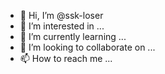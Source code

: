 - 👋 Hi, I’m @ssk-loser
- 👀 I’m interested in ...
- 🌱 I’m currently learning ...
- 💞️ I’m looking to collaborate on ...
- 📫 How to reach me ...

<!---
ssk-loser/ssk-loser is a ✨ special ✨ repository because its `README.md` (this file) appears on your GitHub profile.
You can click the Preview link to take a look at your changes.
--->
